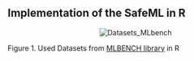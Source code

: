 ## Implementation of the SafeML in R

<p align="center">
 <img src="https://github.com/ISorokos/SafeML/blob/master/Implementation_in_R/Datasets.png" alt="Datasets_MLbench">
 <figcaption>Figure 1. Used Datasets from <a href="https://www.rdocumentation.org/packages/mlbench/versions/2.1-1">MLBENCH library</a> in R</figcaption>
</p>
